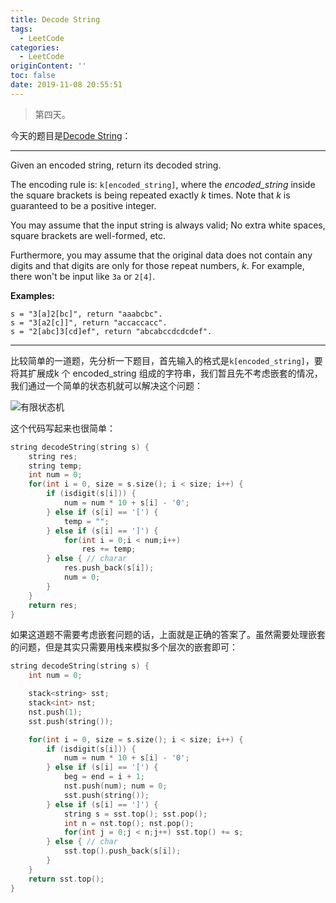 ```yaml
---
title: Decode String
tags:
  - LeetCode
categories:
  - LeetCode
originContent: ''
toc: false
date: 2019-11-08 20:55:51
---
```


> 第四天。

今天的题目是[Decode String](https://leetcode.com/problems/decode-string/)：

---

Given an encoded string, return its decoded string.

The encoding rule is: `k[encoded_string]`, where the *encoded_string* inside the square brackets is being repeated exactly *k* times. Note that *k* is guaranteed to be a positive integer.

You may assume that the input string is always valid; No extra white spaces, square brackets are well-formed, etc.

Furthermore, you may assume that the original data does not contain any digits and that digits are only for those repeat numbers, *k*. For example, there won't be input like `3a` or `2[4]`.

**Examples:**

```
s = "3[a]2[bc]", return "aaabcbc".
s = "3[a2[c]]", return "accaccacc".
s = "2[abc]3[cd]ef", return "abcabccdcdcdef".
```

---

比较简单的一道题，先分析一下题目，首先输入的格式是`k[encoded_string]`，要将其扩展成k 个 encoded_string 组成的字符串，我们暂且先不考虑嵌套的情况，我们通过一个简单的状态机就可以解决这个问题：

![有限状态机](http://imagehosting.wuxiaobai24.fun/20191108204429.png)

这个代码写起来也很简单：

```c++
string decodeString(string s) {
    string res;
    string temp;
    int num = 0;
    for(int i = 0, size = s.size(); i < size; i++) {
        if (isdigit(s[i])) {
            num = num * 10 + s[i] - '0';
        } else if (s[i] == '[') {
           	temp = "";
        } else if (s[i] == ']') {
            for(int i = 0;i < num;i++)
            	res += temp;
        } else { // charar
            res.push_back(s[i]);
            num = 0;
        }
    }
    return res;
}
```

如果这道题不需要考虑嵌套问题的话，上面就是正确的答案了。虽然需要处理嵌套的问题，但是其实只需要用栈来模拟多个层次的嵌套即可：

```c++
string decodeString(string s) {
    int num = 0;

    stack<string> sst;
    stack<int> nst;
    nst.push(1);
    sst.push(string());

    for(int i = 0, size = s.size(); i < size; i++) {
        if (isdigit(s[i])) {
            num = num * 10 + s[i] - '0';
        } else if (s[i] == '[') {
            beg = end = i + 1;
            nst.push(num); num = 0;
            sst.push(string());
        } else if (s[i] == ']') {
            string s = sst.top(); sst.pop();
            int n = nst.top(); nst.pop();
            for(int j = 0;j < n;j++) sst.top() += s;
        } else { // char
            sst.top().push_back(s[i]);
        }
    }
    return sst.top();
}
```